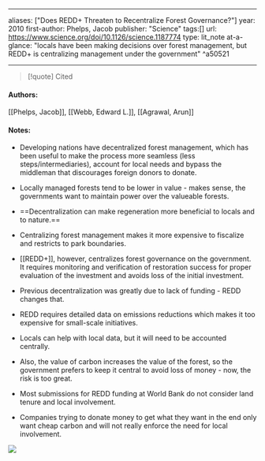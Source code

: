   ---
aliases: ["Does REDD+ Threaten to Recentralize Forest Governance?"] 
year: 2010 
first-author: Phelps, Jacob
publisher: "Science" 
tags:[]
url: https://www.science.org/doi/10.1126/science.1187774 
type: lit_note
at-a-glance: "locals have been making decisions over forest management, but REDD+ is centralizing management under the government" ^a50521

--- 

>[!quote] Cited
#### Authors:
[[Phelps, Jacob]], [[Webb, Edward L.]], [[Agrawal, Arun]]

#### Notes:

- Developing nations have decentralized forest management, which has been useful to make the process more seamless (less steps/intermediaries), account for local needs and bypass the middleman that discourages foreign donors to donate.
- Locally managed forests tend to be lower in value - makes sense, the governments want to maintain power over the valueable forests.
- ==Decentralization can make regeneration more beneficial to locals and to nature.==
- Centralizing forest management makes it more expensive to fiscalize and restricts to park boundaries.

- [[REDD+]], however, centralizes forest governance on the government. It requires monitoring and verification of restoration success for proper evaluation of the investment and avoids loss of the initial investment.
- Previous decentralization was greatly due to lack of funding - REDD changes that.
- REDD requires detailed data on emissions reductions which makes it too expensive for small-scale initiatives.
- Locals can help with local data, but it will need to be accounted centrally.
- Also, the value of carbon increases the value of the forest, so the government prefers to keep it central to avoid loss of money - now, the risk is too great.

- Most submissions for REDD funding at World Bank do not consider land tenure and local involvement.
- Companies trying to donate money to get what they want in the end only want cheap carbon and will not really enforce the need for local involvement.

![](https://i.imgur.com/x6QpgZX.png)
